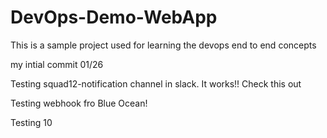 # DevOps-Demo-WebApp
This is a sample project used for learning the devops end to end concepts

my intial commit 01/26

Testing squad12-notification channel in slack. It works!!
Check this out

Testing webhook fro Blue Ocean!

Testing 10
